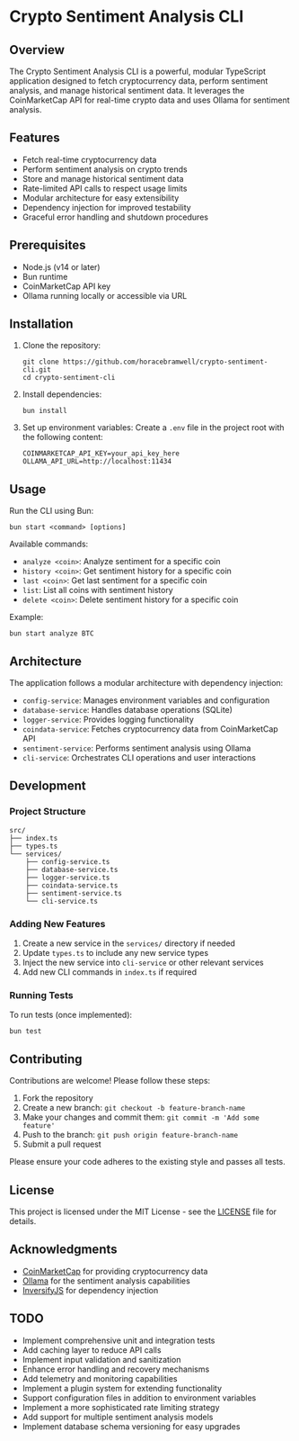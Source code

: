 # Crypto Sentiment Analysis CLI

## Overview

The Crypto Sentiment Analysis CLI is a powerful, modular TypeScript application designed to fetch cryptocurrency data, perform sentiment analysis, and manage historical sentiment data. It leverages the CoinMarketCap API for real-time crypto data and uses Ollama for sentiment analysis.

## Features

- Fetch real-time cryptocurrency data
- Perform sentiment analysis on crypto trends
- Store and manage historical sentiment data
- Rate-limited API calls to respect usage limits
- Modular architecture for easy extensibility
- Dependency injection for improved testability
- Graceful error handling and shutdown procedures

## Prerequisites

- Node.js (v14 or later)
- Bun runtime
- CoinMarketCap API key
- Ollama running locally or accessible via URL

## Installation

1. Clone the repository:

   ```
   git clone https://github.com/horacebramwell/crypto-sentiment-cli.git
   cd crypto-sentiment-cli
   ```

2. Install dependencies:

   ```
   bun install
   ```

3. Set up environment variables:
   Create a `.env` file in the project root with the following content:
   ```
   COINMARKETCAP_API_KEY=your_api_key_here
   OLLAMA_API_URL=http://localhost:11434
   ```

## Usage

Run the CLI using Bun:

```
bun start <command> [options]
```

Available commands:

- `analyze <coin>`: Analyze sentiment for a specific coin
- `history <coin>`: Get sentiment history for a specific coin
- `last <coin>`: Get last sentiment for a specific coin
- `list`: List all coins with sentiment history
- `delete <coin>`: Delete sentiment history for a specific coin

Example:

```
bun start analyze BTC
```

## Architecture

The application follows a modular architecture with dependency injection:

- `config-service`: Manages environment variables and configuration
- `database-service`: Handles database operations (SQLite)
- `logger-service`: Provides logging functionality
- `coindata-service`: Fetches cryptocurrency data from CoinMarketCap API
- `sentiment-service`: Performs sentiment analysis using Ollama
- `cli-service`: Orchestrates CLI operations and user interactions

## Development

### Project Structure

```
src/
├── index.ts
├── types.ts
└── services/
    ├── config-service.ts
    ├── database-service.ts
    ├── logger-service.ts
    ├── coindata-service.ts
    ├── sentiment-service.ts
    └── cli-service.ts
```

### Adding New Features

1. Create a new service in the `services/` directory if needed
2. Update `types.ts` to include any new service types
3. Inject the new service into `cli-service` or other relevant services
4. Add new CLI commands in `index.ts` if required

### Running Tests

To run tests (once implemented):

```
bun test
```

## Contributing

Contributions are welcome! Please follow these steps:

1. Fork the repository
2. Create a new branch: `git checkout -b feature-branch-name`
3. Make your changes and commit them: `git commit -m 'Add some feature'`
4. Push to the branch: `git push origin feature-branch-name`
5. Submit a pull request

Please ensure your code adheres to the existing style and passes all tests.

## License

This project is licensed under the MIT License - see the [LICENSE](LICENSE) file for details.

## Acknowledgments

- [CoinMarketCap](https://coinmarketcap.com/) for providing cryptocurrency data
- [Ollama](https://ollama.ai/) for the sentiment analysis capabilities
- [InversifyJS](https://inversify.io/) for dependency injection

## TODO

- Implement comprehensive unit and integration tests
- Add caching layer to reduce API calls
- Implement input validation and sanitization
- Enhance error handling and recovery mechanisms
- Add telemetry and monitoring capabilities
- Implement a plugin system for extending functionality
- Support configuration files in addition to environment variables
- Implement a more sophisticated rate limiting strategy
- Add support for multiple sentiment analysis models
- Implement database schema versioning for easy upgrades

